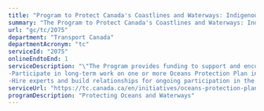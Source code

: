 ```yaml
---
title: "Program to Protect Canada's Coastlines and Waterways: Indigenous and Local Communities Engagement and Partnership Program"
summary: "The Program to Protect Canada's Coastlines and Waterways: Indigenous and Local Communities Engagement and Partnership Program service from Transport Canada is available end-to-end online, according to the GC Service Inventory."
url: "gc/tc/2075"
department: "Transport Canada"
departmentAcronym: "tc"
serviceId: "2075"
onlineEndtoEnd: 1
serviceDescription: "\"The Program provides funding to support and encourage eligible recipients to:
-Participate in long-term work on one or more Oceans Protection Plan initiatives; and
-Hire experts and build relationships for ongoing participation in the marine safety system.\""
serviceUrl: "https://tc.canada.ca/en/initiatives/oceans-protection-plan/improving-marine-safety-through-oceans-protection-plan#toc2"
programDescription: "Protecting Oceans and Waterways"
---
```

